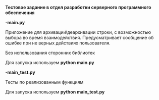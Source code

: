 **Тестовое задание в отдел разработки серверного программного обеспечения**


**-main.py**

Приложение для архивации\деархивации строки, с возможностью выбора во время взаимодействия. Предусматривает сообщение об ошибке при не верных действиях пользователя.

Без использования сторонних библиотек

Для запуска используем **python main.py**

**-main_test.py**

Тесты по реализованным функциям

Для запуска используем **python main_test.py**
